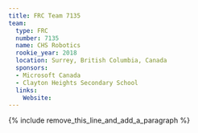 ```yaml
---
title: FRC Team 7135
team:
  type: FRC
  number: 7135
  name: CHS Robotics
  rookie_year: 2018
  location: Surrey, British Columbia, Canada
  sponsors:
  - Microsoft Canada
  - Clayton Heights Secondary School
  links:
    Website:
---
```


{% include remove_this_line_and_add_a_paragraph %}